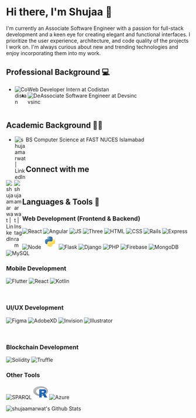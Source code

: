 # Hi there, I'm Shujaa 👋

I'm currently an Associate Software Engineer with a passion for full-stack development and a keen eye for creating elegant and functional interfaces. I prioritize the user experience, architecture, and code quality of the projects I work on. I'm always curious about new and trending technologies and enjoy incorporating them into my work.

## Professional Background 💻

- <img align="left" alt="Codistan" width="35px" src="https://user-images.githubusercontent.com/56261790/182029815-88ca9dbd-60c1-451a-a725-7c3e6baab0a2.png"/> Web Developer Intern at Codistan
- <img align="left" alt="Devsinc" width="35px" src="https://user-images.githubusercontent.com/56261790/230332511-9f340958-ab4a-4f07-b258-bbff3ff97d4b.jpeg"/> Associate Software Engineer at Devsinc

<br />

## Academic Background 👨‍🎓
- <img align="left" alt="shujaamarwat | LinkedIn" width="30px" src="https://upload.wikimedia.org/wikipedia/en/e/e4/National_University_of_Computer_and_Emerging_Sciences_logo.png" /> BS Computer Science at FAST NUCES Islamabad

<br />

## Connect with me

[<img align="left" alt="shujaamarwat | LinkedIn" width="22px" src="https://upload.wikimedia.org/wikipedia/commons/thumb/c/ca/LinkedIn_logo_initials.png/600px-LinkedIn_logo_initials.png" />][linkedin]
[<img align="left" alt="shujaamarwat | Instagram" width="22px" src="https://upload.wikimedia.org/wikipedia/commons/thumb/9/96/Instagram.svg/640px-Instagram.svg.png" />][instagram]

<br />

## Languages & Tools 🚀

### Web Development (Frontend & Backend)
<p align=left>
<img alt="React" height="40px" src="https://upload.wikimedia.org/wikipedia/commons/thumb/a/a7/React-icon.svg/1280px-React-icon.svg.png" />
<img alt="Angular" height="40px" src="https://upload.wikimedia.org/wikipedia/commons/thumb/c/cf/Angular_full_color_logo.svg/2048px-Angular_full_color_logo.svg.png" />
<img alt="JS" height="40px" src="https://upload.wikimedia.org/wikipedia/commons/6/6a/JavaScript-logo.png" />
<img alt="Three" height="40px" src="https://user-images.githubusercontent.com/56261790/230341342-251f0ac6-aa70-4cbd-ac95-83e5b4e35f69.png" />
<img alt="HTML" height="40px" src="https://upload.wikimedia.org/wikipedia/commons/thumb/6/61/HTML5_logo_and_wordmark.svg/1200px-HTML5_logo_and_wordmark.svg.png" />
<img alt="CSS" height="40px" src="https://upload.wikimedia.org/wikipedia/commons/thumb/d/d5/CSS3_logo_and_wordmark.svg/1200px-CSS3_logo_and_wordmark.svg.png" />
<img alt="Rails" height="40px" src="https://user-images.githubusercontent.com/56261790/230338990-92b0cfd5-3414-4bd9-82f3-899dff9b30de.png" />
<img alt="Express" height="40px" src="https://upload.wikimedia.org/wikipedia/commons/6/64/Expressjs.png" />
<img alt="Node" height="40px" src="https://upload.wikimedia.org/wikipedia/commons/thumb/7/7e/Node.js_logo_2015.svg/1200px-Node.js_logo_2015.svg.png" />
<img alt="Python" height="40px" src="https://raw.githubusercontent.com/github/explore/80688e429a7d4ef2fca1e82350fe8e3517d3494d/topics/python/python.png" />
<img alt="Flask" height="40px" src="https://upload.wikimedia.org/wikipedia/commons/thumb/3/3c/Flask_logo.svg/1200px-Flask_logo.svg.png" />
<img alt="Django" height="40px" src="https://automationpanda.files.wordpress.com/2017/09/django-logo-negative.png" />
<img alt="PHP" height="40px" src="https://upload.wikimedia.org/wikipedia/commons/thumb/2/27/PHP-logo.svg/1200px-PHP-logo.svg.png" />
<img alt="Firebase" height="40px" src="https://upload.wikimedia.org/wikipedia/commons/thumb/3/37/Firebase_Logo.svg/290px-Firebase_Logo.svg.png" />
<img alt="MongoDB" height="40px" src="https://upload.wikimedia.org/wikipedia/commons/9/93/MongoDB_Logo.svg" />
<img alt="MySQL" height="40px" src="https://upload.wikimedia.org/wikipedia/labs/8/8e/Mysql_logo.png" />

</p>

### Mobile Development
<p align="left">
  <img alt="Flutter" height="40px" src="https://upload.wikimedia.org/wikipedia/commons/4/44/Google-flutter-logo.svg" />
  <img alt="React" height="40px" src="https://upload.wikimedia.org/wikipedia/commons/thumb/a/a7/React-icon.svg/1280px-React-icon.svg.png" />
  <img alt="Kotlin" height="40px" src="https://upload.wikimedia.org/wikipedia/commons/thumb/0/06/Kotlin_Icon.svg/1200px-Kotlin_Icon.svg.png" />
</p>

<br />

### UI/UX Development
<p align="left">
  <img alt="Figma" height="40px" src="https://upload.wikimedia.org/wikipedia/commons/thumb/3/33/Figma-logo.svg/1200px-Figma-logo.svg.png" />
  <img alt="AdobeXD" height="40px" src="https://upload.wikimedia.org/wikipedia/commons/thumb/c/c2/Adobe_XD_CC_icon.svg/1200px-Adobe_XD_CC_icon.svg.png" />
  <img alt="Invision" height="40px" src="https://cdn.worldvectorlogo.com/logos/invision.svg" />
  <img alt="Illustrator" height="40px" src="https://upload.wikimedia.org/wikipedia/commons/thumb/f/fb/Adobe_Illustrator_CC_icon.svg/1200px-Adobe_Illustrator_CC_icon.svg.png" />
</p>

<br />

### Blockchain Development
<p align="left">
  <img alt="Solidity" height="40px" src="https://upload.wikimedia.org/wikipedia/commons/thumb/9/98/Solidity_logo.svg/1200px-Solidity_logo.svg.png" />
  <img alt="Truffle" height="40px" src="https://avatars.githubusercontent.com/u/22205159?s=280&v=4" />
</p>

### Other Tools
<p align="left">
  <img alt="SPARQL" height="40px" src="https://cygri.github.io/rdf-logos/png/sparql-96.png" />
  <img alt="R" width="40px" src="https://raw.githubusercontent.com/github/explore/80688e429a7d4ef2fca1e82350fe8e3517d3494d/topics/r/r.png" />
  <img alt="Azure" height="40px" src="https://upload.wikimedia.org/wikipedia/commons/thumb/a/a8/Microsoft_Azure_Logo.svg/1024px-Microsoft_Azure_Logo.svg.png" />
</p>

<img align="left" alt="shujaamarwat's Github Stats" src="https://github-readme-stats.vercel.app/api?username=shujaamarwat&show_icons=true&hide_border=true" />

[instagram]: https://www.instagram.com/shujaamarwat/

[linkedin]: https://www.linkedin.com/in/shujaa-khan-marwat/
